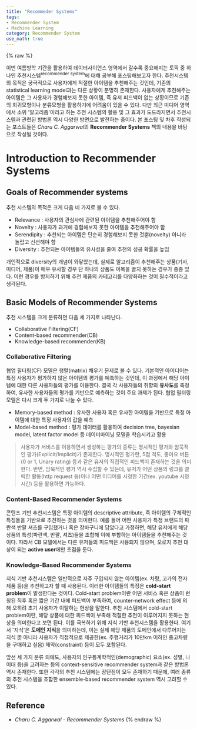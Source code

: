 ```yaml
---
title: "Recommeder Systems"
tags:
- Recommender System
- Machine Learning
category: Recommender System
use_math: true
---
```

{% raw %}

이번 여름방학 기간을 활용하여 데이터사이언스 영역에서 갈수록 중요해지는 토픽 중 하나인 추천시스템<sup>recommender system</sup>에 대해 공부해 포스팅해보고자 한다. 추천시스템의 목적은 궁극적으로 사용자에게 적절한 아이템을 추천해주는 것인데, 기존의 statistical learning model과는 다른 상황이 분명히 존재한다. 사용자에게 추천해주는 아이템은 그 사용자가 경험해보지 못한 아이템, 즉 유저 피드백이 없는 상황이므로 기존의 회귀모형이나 분류모형을 활용하기에 어려움이 있을 수 있다. 다만 최근 미디어 영역에서 소위 '알고리즘'이라고 하는 추천 시스템의 활용 및 그 효과가 도드라지면서 추천시스템과 관련된 방법론 역시 다양한 방면으로 발전하는 중이다. 본 포스팅 및 차후 작성되는 포스트들은 *Charu C. Aggarwal*의 **Recommender Systems** 책의 내용을 바탕으로 작성될 것이다.

# Introduction to Recommender Systems
## Goals of Recommender systems

추천 시스템의 목적은 크게 다음 네 가지로 볼 수 있다.
- Relevance : 사용자의 관심사에 관련된 아이템을 추천해주어야 함
- Novelty : 사용자가 과거에 경험해보지 못한 아이템을 추천해주어야 함
- Serendipity : 추천되는 아이템은 단순히 경험해보지 못한 것뿐(novelty) 아니라 놀랍고 신선해야 함
- Diversity : 추천되는 아이템들의 유사성을 줄여 추천의 성공 확률을 높임

개인적으로 diversity의 개념이 와닿았는데, 실제로 알고리즘이 추천해주는 상품(기사, 미디어, 제품)이 매우 유사할 경우 단 하나의 상품도 이목을 끌지 못하는 경우가 종종 있다. 이런 경우를 방지하기 위해 추천 제품의 카테고리를 다양화하는 것이 필수적이라고 생각된다.

## Basic Models of Recommender Systems

추천 시스템을 크게 분류하면 다음 세 가지로 나타난다.
- Collaborative Filtering(CF)
- Content-based recommender(CB)
- Knowledge-based recommender(KB)

### Collaborative Filtering
협업 필터링(CF) 모델은 행렬(matrix) 채우기 문제로 볼 수 있다. 기본적인 아이디어는 특정 사용자가 평가하지 않은 아이템의 평가를 예측하는 것인데, 이 과정에서 해당 아이템에 대한 다른 사용자들의 평가를 이용한다. 결국 각 사용자들의 취향의 **유사도**를 측정하여, 유사한 사용자들의 평가를 기반으로 예측하는 것이 주요 과제가 된다. 협업 필터링 모델은 다시 크게 두 가지로 나눌 수 있다.
- Memory-based method : 유사한 사용자 혹은 유사한 아이템을 기반으로 특정 아이템에 대한 특정 사용자의 값을 예측
- Model-based method : 평가 데이터를 활용하여 decision tree, bayesian model, latent factor model 등 데이터마이닝 모델을 학습시키고 활용

> 사용자가 서비스를 이용하면서 생성하는 평가의 종류는 명시적인 평가와 암묵적인 평가(Explicit/Implicit)가 존재한다. 명시적인 평가란, 5점 척도, 좋아요 버튼(0 or 1, Unary rating) 등과 같은 유저의 직접적인 피드백이 존재하는 것을 의미한다. 반면, 암묵적인 평가 역시 수집할 수 있는데, 유저가 어떤 상품의 링크를 클릭한 활동(http request 등)이나 어떤 미디어를 시청한 기간(ex. youtube 시청시간) 등을 활용하면 가능하다.

### Content-Based Recommender Systems
콘텐츠 기반 추천시스템은 특정 아이템의 descriptive attribute, 즉 아이템의 구체적인 특징들을 기반으로 추천하는 것을 의미한다. 예를 들어 어떤 사용자가 특정 브랜드의 파란색 반팔 셔츠를 구입했거나 혹은 장바구니에 담았다고 가정하면, 해당 유저에게 해당 상품의 특성(파란색, 반팔, 셔츠)들을 조합해 이에 부합하는 아이템들을 추천해주는 것이다. 따라서 CB 모델에서는 다른 유저들의 피드백은 사용되지 않으며, 오로지 추천 대상이 되는 **active user**에만 초점을 둔다.

### Knowledge-Based Recommender Systems
지식 기반 추천시스템은 일반적으로 자주 구입되지 않는 아이템(ex. 차량, 고가의 전자제품 등)을 추천하고자 할 때 사용된다. 이러한 아이템들의 특징은 **cold-start problem**이 발생한다는 것이다. Cold-start problem이란 어떤 서비스 혹은 상품이 런칭된 직후 혹은 짧은 기간 내에 피드백이 부족하여, counter-network effect 등에 의해 오히려 초기 사용자가 이탈하는 현상을 말한다. 추천 시스템에서 cold-start problem이란, 해당 상품에 대한 피드백이 부족해 적절한 추천이 이루어지지 못하는 현상을 의미한다고 보면 된다. 
이를 극복하기 위해 지식 기반 추천시스템을 활용한다. 여기서 '지식'은 **도메인 지식**을 의미하는데, 이는 실제 해당 제품의 도메인에서 다루어지는 지식 뿐 아니라 사용자가 직접적으로 제공한(ex. 주행거리가 10만km 이하인 중고차량을 구매하고 싶음) 제약(constraint) 등이 모두 포함된다.

앞선 세 가지 분류 외에도, 사용자의 인구통계학적인(demographic) 요소(ex. 성별, 나이대 등)을 고려하는 등의 context-sensitive recommender system과 같은 방법론 역시 존재한다. 또한 각각의 추천 시스템에는 장단점이 모두 존재하기 때문에, 여러 종류의 추천 시스템을 조합한 ensemble-based recommender system 역시 고려할 수 있다.

## Reference
- *Charu C. Aggarwal - Recommender Systems*
{% endraw %}